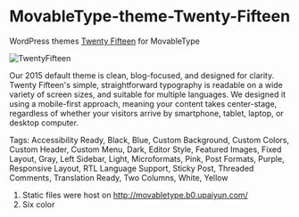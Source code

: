 # MovableType-theme-Twenty-Fifteen
WordPress themes [Twenty Fifteen](https://wordpress.org/themes/twentyfifteen/) for MovableType

![TwentyFifteen](https://i0.wp.com/themes.svn.wordpress.org/twentyfifteen/1.2/screenshot.png?w=1142&strip=all)

Our 2015 default theme is clean, blog-focused, and designed for clarity. Twenty Fifteen's simple, straightforward typography is readable on a wide variety of screen sizes, and suitable for multiple languages. We designed it using a mobile-first approach, meaning your content takes center-stage, regardless of whether your visitors arrive by smartphone, tablet, laptop, or desktop computer.

Tags:
Accessibility Ready, Black, Blue, Custom Background, Custom Colors, Custom Header, Custom Menu, Dark, Editor Style, Featured Images, Fixed Layout, Gray, Left Sidebar, Light, Microformats, Pink, Post Formats, Purple, Responsive Layout, RTL Language Support, Sticky Post, Threaded Comments, Translation Ready, Two Columns, White, Yellow 

1.   Static files were host on http://movabletype.b0.upaiyun.com/
2.   Six color



